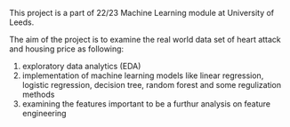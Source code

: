 This project is a part of 22/23 Machine Learning module at University of Leeds.

The aim of the project is to examine the real world data set of heart attack and housing price as following:
1. exploratory data analytics (EDA)
2. implementation of machine learning models like linear regression, logistic regression, decision tree, random forest and some regulization methods
3. examining the features important to be a furthur analysis on feature engineering
